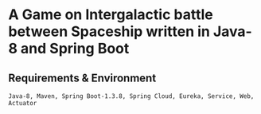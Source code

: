 # A Game on Intergalactic battle between Spaceship written in Java-8 and Spring Boot 

## Requirements & Environment
	Java-8, Maven, Spring Boot-1.3.8, Spring Cloud, Eureka, Service, Web, Actuator  

